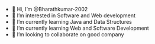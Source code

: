 - 👋 Hi, I’m @Bharathkumar-2002
- 👀 I’m interested in Software and Web development
- 🌱 I’m currently learning Java and Data Structures
- 🤩 I’m currently learning Web and Software Development
- 💞️ I’m looking to collaborate on good company 
<!---
Bharathkumar-2002/Bharathkumar-2002 is a ✨ special ✨ repository because its `README.md` (this file) appears on your GitHub profile.
You can click the Preview link to take a look at your changes.
--->
